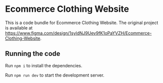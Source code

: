 
  # Ecommerce Clothing Website

  This is a code bundle for Ecommerce Clothing Website. The original project is available at https://www.figma.com/design/1syldNJ9Uev9fK1oPaYVZH/Ecommerce-Clothing-Website.

  ## Running the code

  Run `npm i` to install the dependencies.

  Run `npm run dev` to start the development server.
  